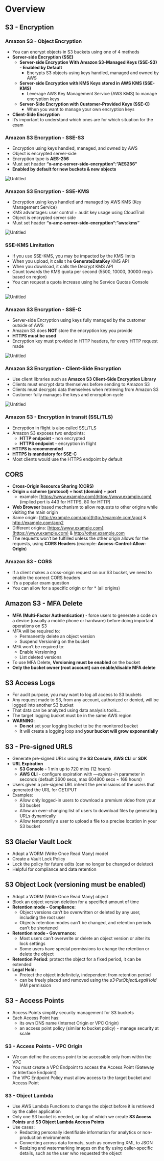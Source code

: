 # Overview

## S3 - Encryption

### Amazon S3 - Object Encryption

- You can encrypt objects in S3 buckets using one of 4 methods
- **Server-side Encryption (SSE)**
    - **Server-side Encryption With Amazon S3-Managed Keys (SSE-S3) - Enabled by Default**
        - Encrypts S3 objects using keys handled, managed and owned by AWS
    - **Server-side Encryption with KMS Keys stored in AWS KMS (SSE-KMS)**
        - Leverage AWS Key Management Service (AWS KMS) to manage encryption keys
    - **Server-Side Encryption with Customer-Provided Keys (SSE-C)**
        - When you want to manage your own encryption keys
- **Client-Side Encryption**
- It’s important to understand which ones are for which situation for the exam

### Amazon S3 Encryption - SSE-S3

- Encryption using keys handled, managed, and owned by AWS
- Object is encrypted server-side
- Encryption type is **AES-256**
- Must set header **“x-amz-server-side-encryption”:”AES256”**
- **Enabled by default for new buckets & new objects**

![Untitled](https://s3-us-west-2.amazonaws.com/secure.notion-static.com/14465512-d263-4bc2-9afe-3335cd7797fb/Untitled.png)

### Amazon S3 Encryption - SSE-KMS

- Encryption using keys handled and managed by AWS KMS (Key Management Service)
- KMS advantages: user control + audit key usage using CloudTrail
- Object is encrypted server side
- Must set header **“x-amz-server-side-encryption”:”aws:kms”**

![Untitled](https://s3-us-west-2.amazonaws.com/secure.notion-static.com/36c50094-eec1-4ba4-b491-45351d64c457/Untitled.png)

### SSE-KMS Limitation

- If you use SSE-KMS, you may be impacted by the KMS limits
- When you upload, it calls t he **GenerateDataKey** KMS API
- When you download, it calls the Decrypt KMS API
- Count towards the KMS quota per second (5500, 10000, 30000 req/s based on region)
- You can request a quota increase using he Service Quotas Console
-

![Untitled](https://s3-us-west-2.amazonaws.com/secure.notion-static.com/72603639-dcd4-4ee4-a8b9-b464ad4be77d/Untitled.png)

### Amazon S3 Encryption - SSE-C

- Server-side Encryption using keys fully managed by the customer outside of AWS
- Amazon S3 does **NOT** store the encryption key you provide
- **HTTPS must be used**
- Encryption key must provided in HTTP headers, for every HTTP request made

![Untitled](https://s3-us-west-2.amazonaws.com/secure.notion-static.com/d27cbe20-d7c2-4b67-81d4-49a2588d8dac/Untitled.png)

### Amazon S3 Encryption - Client-Side Encryption

- Use client libraries such as **Amazon S3 Client-Side Encryption Library**
- Clients must encrypt data themselves before sending to Amazon S3
- Clients must decrypts data themselves when retrieving from Amazon S3
- Customer fully manages the keys and encryption cycle

![Untitled](https://s3-us-west-2.amazonaws.com/secure.notion-static.com/cb55b65f-7cdd-4117-9338-3b4362d53642/Untitled.png)

### Amazon S3 - Encryption in transit (SSL/TLS)

- Encryption in flight is also called SSL/TLS
- Amazon S3 exposes two endpoints:
    - **HTTP endpoint** - non encrypted
    - **HTTPS endpoint** - encryption in flight
- **HTTPS is recommended**
- **HTTPS is mandatory for SSE-C**
- Most clients would use the HTTPS endpoint by default

## CORS

- **Cross-Origin Resource Sharing (CORS)**
- **Origin = scheme (protocol) + host (domain) + port**
    - example: [https://www.example.com](https://www.example.com) (implied port is 443 for HTTPS, 80 for HTTP)
- **Web Browser** based mechanism to allow requests to other origins while visiting the main origin
- Same origin: [http://example.com/app](http://example.com/app) & http://example.com/app2
- Different origins: [https://www.example.com](https://www.example.com) & http://other.example.com
- The requests won’t be fulfilled unless the other origin allows for the requests, using **CORS** **Headers** (example: **Access-Control-Allow-Origin**)

### Amazon S3 - CORS

- If a client makes a cross-origin request on our S3 bucket, we need to enable the correct CORS headers
- It’s a popular exam question
- You can allow for a specific origin or for * (all origins)

## Amazon S3 - MFA Delete

- **MFA (Multi-Factor Authentication)** - force users to generate a code on a device (usually a mobile phone or hardware) before doing important operations on S3
- MFA will be required to:
    - Permanently delete an object version
    - Suspend Versioning on the bucket
- MFA won’t be required to:
    - Enable Versioning
    - List deleted versions
- To use MFA Delete, **Versioning must be enabled** on the bucket
- **Only the bucket owner (root account) can enable/disable MFA delete**

## S3 Access Logs

- For audit purpose, you may want to log all access to S3 buckets
- Any request made to S3, from any account, authorized or denied, will be logged into another S3 bucket
- That data can be analyzed using data analysis tools…
- The target logging bucket must be in the same AWS region
- **WARNING**:
    - **Do not** set your logging bucket to be the monitored bucket
    - It will create a logging loop and **your bucket will grow exponentially**

## S3 - Pre-signed URLS

- Generate pre-signed URLs using the **S3 Console**, **AWS CLI** or **SDK**
- **URL Expiration**
    - **S3 Console** - 1 min up to 720 mins (12 hours)
    - **AWS CLI** - configure expiration with *—expires-in* parameter in seconds (default 3600 secs, max 604800 secs ~ 168 hours)
- Users given a pre-signed URL inherit the permissions of the users that generated the URL for GET/PUT
- Examples:
    - Allow only logged-in users to download a premium video from your S3 bucket
    - Allow an ever-changing list of users to download files by generating URLs dynamically
    - Allow temporarily a user to upload a file to a precise location in your S3 bucket

## S3 Glacier Vault Lock

- Adopt a WORM (Write Once Read Many) model
- Create a Vault Lock Policy
- Lock the policy for future edits (can no longer be changed or deleted)
- Helpful for compliance and data retention

## S3 Object Lock (versioning must be enabled)

- Adopt a WORM (Write Once Read Many) object
- Block an object version deletion for a specified amount of time
- **Retention mode - Compliance:**
    - Object versions can’t be overwritten or deleted by any user, including the root user
    - Objects retention modes can’t be changed, and retention periods can’t be shortened
- **Retention mode - Governance:**
    - Most users can’t overwrite or delete an object version or alter its lock settings
    - Some users have special permissions to change the retention or delete the object
- **Retention Period**: protect the object for a fixed period, it can be extended
- **Legal Hold:**
    - Protect the object indefinitely, independent from retention period
    - can be freely placed and removed using the *s3:PutObjectLegalHold* IAM permission

## S3 - Access Points


- Access Points simplify security management for S3 buckets
- Each Access Point has:
    - its own DNS name (Internet Origin or VPC Origin)
    - an access point policy (similar to bucket policy) - manage security at scale

### S3 - Access Points - VPC Origin

- We can define the access point to be accessible only from within the VPC
- You must create a VPC Endpoint to access the Access Point (Gateway or Interface Endpoint)
- The VPC Endpoint Policy must allow access to the target bucket and Access Point

### S3 - Object Lambda

- Use AWS Lambda Functions to change the object before it is retrieved by the caller application
- Only one S3 bucket is needed, on top of which we create **S3 Access Points** and **S3 Object Lambda Access Points**
- Use cases:
    - Redacting personally identifiable information for analytics or non-production environments
    - Converting across data formats, such as converting XML to JSON
    - Resizing and watermarking images on the fly using caller-specific details, such as the user who requested the object